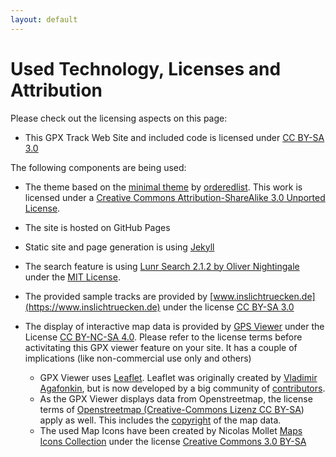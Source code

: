 ```yaml
---
layout: default
---
```


# Used Technology, Licenses and Attribution 

Please check out the licensing aspects on this page:

* This GPX Track Web Site and included code is licensed under <a href="http://creativecommons.org/licenses/by-sa/3.0/" target="_blank">CC BY-SA 3.0</a><br>

The following components are being used:

* The theme based on the [minimal theme](https://github.com/pages-themes/minimal) by [orderedlist](https://github.com/orderedlist). 
This work is licensed under a [Creative Commons Attribution-ShareAlike 3.0 Unported License](http://creativecommons.org/licenses/by-sa/3.0/).

* The site is hosted on GitHub Pages 

* Static site and page generation is using [Jekyll](https://jekyllrb.com/)

* The search feature is using [Lunr Search 2.1.2 by Oliver Nightingale](http://lunrjs.com) under the [MIT License](https://github.com/olivernn/lunr.js/blob/master/LICENSE).

* The provided sample tracks are provided by [www.inslichtruecken.de](https://www.inslichtruecken.de) under the license [CC BY-SA 3.0](http://creativecommons.org/licenses/by-sa/3.0/)

* The display of interactive map data is provided by [GPS Viewer](https://www.j-berkemeier.de/GPXViewer/) under  the License [CC BY-NC-SA 4.0](https://creativecommons.org/licenses/by-nc-sa/4.0/deed.de). 
  Please refer to the license terms before activitating this GPX viewer feature on your site. It has a couple of implications (like non-commercial use only and others)
  
  * GPX Viewer uses [Leaflet](https://leafletjs.com/). Leaflet was originally created by [Vladimir Agafonkin](https://agafonkin.com/), but is now developed by a big community of [contributors](https://github.com/Leaflet/Leaflet/graphs/contributors).
  * As the GPX Viewer displays data from Openstreetmap, the license terms of [Openstreetmap (Creative-Commons Lizenz CC BY-SA](https://creativecommons.org/licenses/by-sa/2.0/)) apply as well. This includes the [copyright](www.openstreetmap.org/copyright) of the map data.
  * The used Map Icons have been created by Nicolas Mollet [Maps Icons Collection](https://mapicons.mapsmarker.com) under the license [Creative Commons 3.0 BY-SA](https://creativecommons.org/licenses/by-sa/3.0/)
   



 




